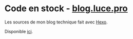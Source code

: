 # Code en stock - [blog.luce.pro](blog.luce.pro)

Les sources de mon blog technique fait avec [Hexo](https://hexo.io).

Disponible [ici](blog.luce.pro).
